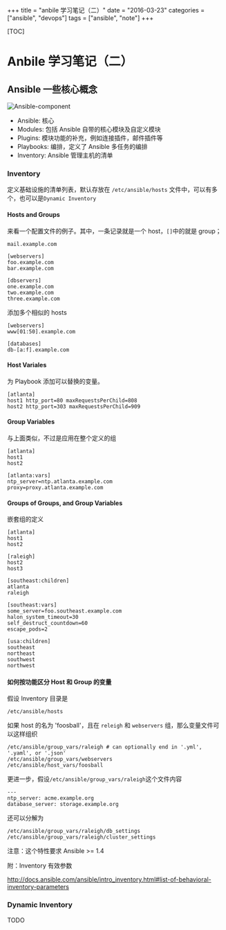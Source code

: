 +++
title = "anbile 学习笔记（二）"
date = "2016-03-23"
categories = ["ansible", "devops"]
tags = ["ansible", "note"]
+++

[TOC]

# Anbile 学习笔记（二）

## Ansible 一些核心概念

![Ansible-component](media/14587192373325.jpg)


* Ansible: 核心
* Modules: 包括 Ansible 自带的核心模块及自定义模块
* Plugins: 模块功能的补充，例如连接插件，邮件插件等
* Playbooks: 编排，定义了 Ansible 多任务的编排
* Inventory: Ansible 管理主机的清单

### Inventory

定义基础设施的清单列表，默认存放在 `/etc/ansible/hosts` 文件中，可以有多个，也可以是`Dynamic Inventory`

#### Hosts and Groups

来看一个配置文件的例子。其中，一条记录就是一个 host，`[]`中的就是 group；

```
mail.example.com

[webservers]
foo.example.com
bar.example.com

[dbservers]
one.example.com
two.example.com
three.example.com
```

添加多个相似的 hosts

```
[webservers]
www[01:50].example.com

[databases]
db-[a:f].example.com
```

#### Host Variales

为 Playbook 添加可以替换的变量。

```
[atlanta]
host1 http_port=80 maxRequestsPerChild=808
host2 http_port=303 maxRequestsPerChild=909
```

#### Group Variables

与上面类似，不过是应用在整个定义的组

```
[atlanta]
host1
host2

[atlanta:vars]
ntp_server=ntp.atlanta.example.com
proxy=proxy.atlanta.example.com
```

#### Groups of Groups, and Group Variables

嵌套组的定义

```
[atlanta]
host1
host2

[raleigh]
host2
host3

[southeast:children]
atlanta
raleigh

[southeast:vars]
some_server=foo.southeast.example.com
halon_system_timeout=30
self_destruct_countdown=60
escape_pods=2

[usa:children]
southeast
northeast
southwest
northwest
```

#### 如何按功能区分 Host 和 Group 的变量

假设 Inventory 目录是

```
/etc/ansible/hosts
```

如果 host 的名为 'foosball'，且在 `releigh` 和 `webservers` 组，那么变量文件可以这样组织

```
/etc/ansible/group_vars/raleigh # can optionally end in '.yml', '.yaml', or '.json'
/etc/ansible/group_vars/webservers
/etc/ansible/host_vars/foosball
```

更进一步，假设`/etc/ansible/group_vars/raleigh`这个文件内容

```
---
ntp_server: acme.example.org
database_server: storage.example.org
```

还可以分解为

```
/etc/ansible/group_vars/raleigh/db_settings
/etc/ansible/group_vars/raleigh/cluster_settings
```

注意：这个特性要求 Ansible >= 1.4

附：Inventory 有效参数

http://docs.ansible.com/ansible/intro_inventory.html#list-of-behavioral-inventory-parameters


### Dynamic Inventory

TODO

